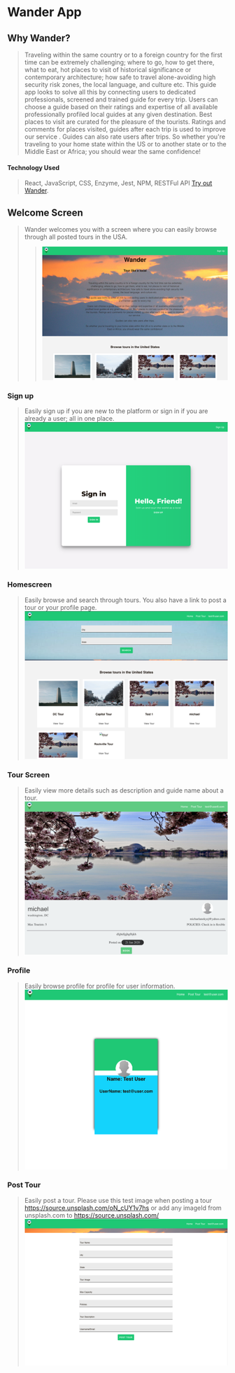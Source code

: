 # Wander App

## Why Wander?

> Traveling within the same country or to a foreign country for the
> first time can be extremely challenging; where to go, how to get
> there, what to eat, hot places to visit of historical significance or
> contemporary architecture; how safe to travel alone-avoiding high
> security risk zones, the local language, and culture etc.
> This guide app looks to solve all this by connecting users to
> dedicated professionals, screened and trained guide for every trip.
> Users can choose a guide based on their ratings and expertise of all
> available professionally profiled local guides at any given
> destination. Best places to visit are curated for the pleasure of the
> tourists. Ratings and comments for places visited, guides after each
> trip is used to improve our service . Guides can also rate users after trips.
> So whether you're traveling to your home state within the US or to
> another state or to the Middle East or Africa; you should wear the
> same confidence!

#### Technology Used

> React, JavaScript, CSS, Enzyme, Jest, NPM, RESTFul API
> [Try out Wander](https://wander-client.michaelanokyej.now.sh/ "Link to Wander App Landing page").

## Welcome Screen

> Wander welcomes you with a screen where you can easily browse through all posted tours in the USA.
> > ![Wander Landing Screen](src/landingPage.png "Wander Landingpage screenshot")

### Sign up

> Easily sign up if you are new to the platform or sign in if you are already a user; all in one place.
> ![Wander Sign In and Sign Up Screen](src/sign_in_and_sign_up_page.png "Wander Sign in/ Sign up screenshot")

### Homescreen

> Easily browse and search through tours. You also have a link to post a tour or your profile page.
> ![Wander Home Screen](src/homepage.png "Wander Home screenshot")

### Tour Screen

> Easily view more details such as description and guide name about a tour.
> ![Wander Tour Screen](src/tour_page.png "Wander Tour screenshot")

### Profile 

> Easily browse profile for profile for user information.
> ![Wander Home Screen](src/profile_page.png "Wander Profile screenshot")

### Post Tour 

> Easily post a tour. Please use this test image when posting a tour https://source.unsplash.com/oN_cUY1v7hs or add any imageId from unsplash.com to https://source.unsplash.com/
> ![Wander Post Tour Screen](src/post_tour_page.png "Wander Port Tour screenshot")